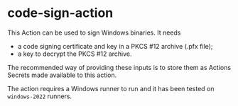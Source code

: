 # code-sign-action

This Action can be used to sign Windows binaries. It needs

- a code signing certificate and key in a PKCS #12 archive (.pfx file);
- a key to decrypt the PKCS #12 archive.

The recommended way of providing these inputs is to store them as Actions Secrets made available to this action.

The action requires a Windows runner to run and it has been tested on `windows-2022` runners.
